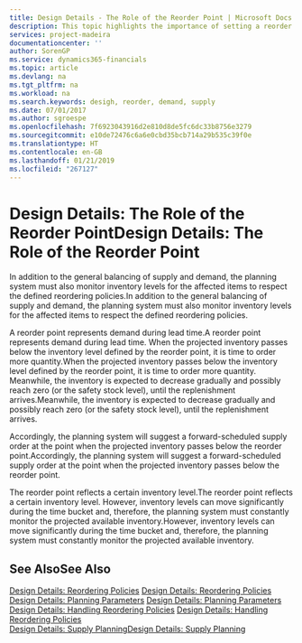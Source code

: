 ```yaml
---
title: Design Details - The Role of the Reorder Point | Microsoft Docs
description: This topic highlights the importance of setting a reorder point, so that you when to order more inventory.
services: project-madeira
documentationcenter: ''
author: SorenGP
ms.service: dynamics365-financials
ms.topic: article
ms.devlang: na
ms.tgt_pltfrm: na
ms.workload: na
ms.search.keywords: desigh, reorder, demand, supply
ms.date: 07/01/2017
ms.author: sgroespe
ms.openlocfilehash: 7f6923043916d2e810d8de5fc6dc33b8756e3279
ms.sourcegitcommit: e10de72476c6a6e0cbd35bcb714a29b535c39f0e
ms.translationtype: HT
ms.contentlocale: en-GB
ms.lasthandoff: 01/21/2019
ms.locfileid: "267127"
---
```

# <a name="design-details-the-role-of-the-reorder-point"></a><span data-ttu-id="4450b-103">Design Details: The Role of the Reorder Point</span><span class="sxs-lookup"><span data-stu-id="4450b-103">Design Details: The Role of the Reorder Point</span></span>
<span data-ttu-id="4450b-104">In addition to the general balancing of supply and demand, the planning system must also monitor inventory levels for the affected items to respect the defined reordering policies.</span><span class="sxs-lookup"><span data-stu-id="4450b-104">In addition to the general balancing of supply and demand, the planning system must also monitor inventory levels for the affected items to respect the defined reordering policies.</span></span>  
  
<span data-ttu-id="4450b-105">A reorder point represents demand during lead time.</span><span class="sxs-lookup"><span data-stu-id="4450b-105">A reorder point represents demand during lead time.</span></span> <span data-ttu-id="4450b-106">When the projected inventory passes below the inventory level defined by the reorder point, it is time to order more quantity.</span><span class="sxs-lookup"><span data-stu-id="4450b-106">When the projected inventory passes below the inventory level defined by the reorder point, it is time to order more quantity.</span></span> <span data-ttu-id="4450b-107">Meanwhile, the inventory is expected to decrease gradually and possibly reach zero (or the safety stock level), until the replenishment arrives.</span><span class="sxs-lookup"><span data-stu-id="4450b-107">Meanwhile, the inventory is expected to decrease gradually and possibly reach zero (or the safety stock level), until the replenishment arrives.</span></span>  
  
<span data-ttu-id="4450b-108">Accordingly, the planning system will suggest a forward-scheduled supply order at the point when the projected inventory passes below the reorder point.</span><span class="sxs-lookup"><span data-stu-id="4450b-108">Accordingly, the planning system will suggest a forward-scheduled supply order at the point when the projected inventory passes below the reorder point.</span></span>  
  
<span data-ttu-id="4450b-109">The reorder point reflects a certain inventory level.</span><span class="sxs-lookup"><span data-stu-id="4450b-109">The reorder point reflects a certain inventory level.</span></span> <span data-ttu-id="4450b-110">However, inventory levels can move significantly during the time bucket and, therefore, the planning system must constantly monitor the projected available inventory.</span><span class="sxs-lookup"><span data-stu-id="4450b-110">However, inventory levels can move significantly during the time bucket and, therefore, the planning system must constantly monitor the projected available inventory.</span></span>  
  
## <a name="see-also"></a><span data-ttu-id="4450b-111">See Also</span><span class="sxs-lookup"><span data-stu-id="4450b-111">See Also</span></span>  
<span data-ttu-id="4450b-112">[Design Details: Reordering Policies](design-details-reordering-policies.md) </span><span class="sxs-lookup"><span data-stu-id="4450b-112">[Design Details: Reordering Policies](design-details-reordering-policies.md) </span></span>  
<span data-ttu-id="4450b-113">[Design Details: Planning Parameters](design-details-planning-parameters.md) </span><span class="sxs-lookup"><span data-stu-id="4450b-113">[Design Details: Planning Parameters](design-details-planning-parameters.md) </span></span>  
<span data-ttu-id="4450b-114">[Design Details: Handling Reordering Policies](design-details-handling-reordering-policies.md) </span><span class="sxs-lookup"><span data-stu-id="4450b-114">[Design Details: Handling Reordering Policies](design-details-handling-reordering-policies.md) </span></span>  
[<span data-ttu-id="4450b-115">Design Details: Supply Planning</span><span class="sxs-lookup"><span data-stu-id="4450b-115">Design Details: Supply Planning</span></span>](design-details-supply-planning.md)